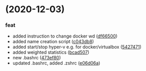 #  (2020-12-03)


### feat

* added instruction to change docker wd ([df66500](https://github.com/joundso/Snippets/commit/df66500bfacd739272f4075b6dfa17fca867fe23))
* added name creation script ([c043db8](https://github.com/joundso/Snippets/commit/c043db8b8ca8f4cb1bf388e497a3e00888eb83a5))
* added start/stop hyper-v e.g. for docker/virtualbox ([5427471](https://github.com/joundso/Snippets/commit/5427471bc9709f3df7b91e54219dbb08e1fdd891))
* added weighted statistics ([bcad507](https://github.com/joundso/Snippets/commit/bcad507e3d4c7c81189e72369ee50473294a3de9))
* new .bashrc ([473ef80](https://github.com/joundso/Snippets/commit/473ef806fcb053e249d8ce4def100cf2c035433a))
* updated .bashrc, added .zshrc ([e06d06a](https://github.com/joundso/Snippets/commit/e06d06a1979a0e959c9958fd27d36329a7bad425))


